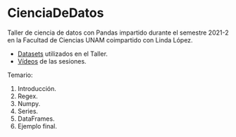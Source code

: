 # CienciaDeDatos

Taller de ciencia de datos con Pandas impartido durante el semestre 2021-2 en la Facultad de Ciencias UNAM coimpartido con Linda López. 
* [Datasets](https://drive.google.com/drive/folders/1sIq-tq2JQlvyC21SybpWaDs_G8bToMfz?usp=sharing) utilizados en el Taller.
* [Vídeos](https://drive.google.com/drive/folders/1Wa0fPzy52E7np8DOOqxQ1omOSTw2HuoE?usp=sharing) de las sesiones.

Temario:
1. Introducción.
2. Regex.
3. Numpy.
4. Series.
5. DataFrames.
6. Ejemplo final.
